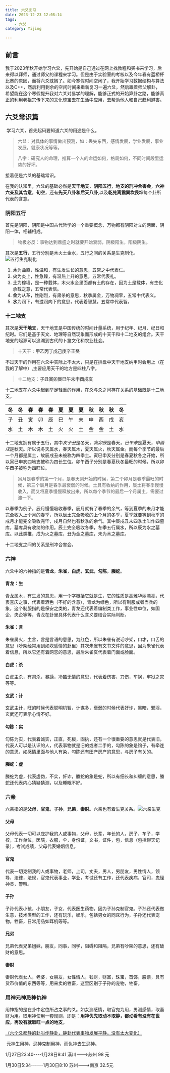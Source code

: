 ```yaml
---
title: 六爻复习
date: 2023-12-23 12:08:14
tags:
    - 六爻
category: Yijing

---
```


## 前言

​	我于2023年秋开始学习六爻，先开始是自己通过在网上找教程和买书来学习，后来得以拜师，通过师父的课程来学习。但是由于实验室的考核以及今年春有蓝桥杯比赛的原因，而将六爻耽搁了。如今寒假时间空闲了，我开始学习数据结构与算法以及C++，然后利用剩余的空闲时间来重新复习一遍六爻，然后跟着师父解卦，希望能在这个寒假提升我对六爻对易学的理解，能够正式的开始算卦之路，能够真正的利用老祖宗传下来的文化瑰宝去在生活中应用，去帮助他人和自己趋利避害。

## 六爻常识篇

​	学习六爻，首先起码要知道六爻的用途是什么。

> 六爻：对具体的事情做出预测，如：丢失东西，感情发展，学业发展，事业发展，健康状况等等。
>
> 八字：研究人的命理，推算一个人的命运如何，格局如何，不同时间段里运势的好坏。

接着便是六爻的基础常识。

​	在我的认知里，六爻的基础必然是**天干地支**，**阴阳五行**，**地支的刑冲合害会**，**六神六亲及其含意**，**旬空**，还有**先天八卦和后天八卦**,以及**乾兑离震巽坎艮坤**每个卦所代表的含意。

### 阴阳五行

首先是阴阳，阴阳是中国古代哲学的一个重要概念，万物都有阴阳对立的两面，阴阳一体，相辅相成。

> 物极必反：事物达到鼎盛之时就要开始衰弱，阴极阳生，阳极阴生。

其次是**五行**，五行分别是木火土金水，五行之间的关系是生克制化。![五行生克制化](https://img2.baidu.com/it/u=1819809552,1189502925&fm=253&fmt=auto&app=138&f=JPEG?w=474&h=332)

1. **木**为曲直，性温和，有生发生长的意思，五常之中代表仁。
2. **火**为炎上，性急躁，有温热上升的意思，五常代表礼。
3. **土**为稼墙，是一种载体，木火水金里面都有土的存在，因为土是载体，有生化承载之意，五常代表信。
4. **金**为从革，性刚烈，有肃杀的意思，秋季属金，万物凋零，五常中代表义。
5. **水**为润下，有滋润向下的意思，代表着智慧，五常中代表智。

### 十二地支

​	其次是**天干地支**，天干地支是中国传统的时间计量系统，用于纪年、纪月、纪日和纪时。它们是基于天文、地理等自然现象而形成的十天干和十二地支的组合。天干地支的起源可以追溯到古代的卜筮文化和农业社会。

> 十天干：**甲乙丙丁戊己庚辛壬癸**

不过天干的作用在六爻中实际上不太大，只是在排盘中天干地支纳甲时会用上（在我的了解中）,主要应用天干的地方是四柱八字。

> 十二地支：**子丑寅卯辰巳午未申酉戌亥**

十二地支在六爻中起到举足轻重的作用，在爻与爻之间存在关系的基础既是十二地支。

|  冬  |  冬  |  春  |  春  |  春  |  夏  |  夏  |  夏  |  秋  |  秋  |  秋  | 冬   |
| :--: | :--: | :--: | :--: | :--: | :--: | :--: | :--: | :--: | :--: | :--: | ---- |
|  子  |  丑  |  寅  |  卯  |  辰  |  巳  |  午  |  未  |  申  |  酉  |  戌  | 亥   |
|  水  |  土  |  木  |  木  |  土  |  火  |  火  |  土  |  金  |  金  |  土  | 水   |

​	十二地支拥有属于五行，其中*亥子丑*是冬天，*寅卯辰*是春天，*巳午未*是夏天，*申酉戌*是秋天。所以说冬天属水，春天属木，夏天属火，秋天属金。而每个季节的最后一个月都是属土，故辰戌丑未被称为四季土。寅巳申亥分别是春夏秋冬之开始，所以寅巳申亥四地支被称为四长生位。卯午酉子分别是春夏秋冬最旺的时候，所以卯午酉子被称为四旺位。

> ​	寅月是春季的第一个月，是春天刚开始的时候，第二个卯月是春季最旺的时候，第三个辰月是春季最衰弱的时候。土具有收纳的作用，辰土将春季慢慢收入，而又将夏季慢慢释放出来，所以每个季节的最后一个月属土，需要过渡一下。

​	以春季为例子，辰月慢慢吸收春季，辰月就有了春季的余气，等到夏季的未月才能完全收入上个月的春季，所以辰土完全吸收的上个月的冬季，夏季就要等到秋季的戌月才能完全吸收完毕，戌月自然也有秋季的余气。其中辰戌丑未四季土叫作四墓库，墓库具有收纳的作用。辰土完全吸收冬季，冬季五行属水，所以辰为水之墓库。以此类推，戌为火之墓库，丑为金之墓库，未为木之墓库。

十二地支之间的关系是刑冲合害会。

### 六神

​	六爻中的六神指的是**青龙**，**朱雀**，**白虎**，**玄武**，**勾陈**，**螣蛇**。

#### 青龙：生

​	青龙属木，有生发的意思，用一个字概括它就是生，它的性质是高雅华丽漂亮，代表喜庆之事，代表着酒色（不好的含意），青龙为绿色，所以有制服或者当兵的象，这个制服指的是保安之类的，青龙还代表着编制类工作，事业性单位，如国企，央企等等，青龙在卦里具体代表什么含义要结合实际判断。

#### 朱雀：言

​	朱雀属火，主言，言是言语的意思，为红色，所以朱雀有说话吵架，口才，口舌的意思（吵架经常用到如坎感情的卦里）其次朱雀有文书文件的意思，因为朱雀代表着信息，所以它还有着网恋的意思，最后朱雀亥代表着门面或脸面。

#### 白虎：杀

​	白虎主杀，有肃杀，暴躁，冷酷无情的意思，代表着伤害，刀伤，车祸，牢狱之灾等等。

#### 玄武：计

​	玄武主计，旺的时候代表聪明机智，计谋多，衰弱的时候代表奸诈，黑暗，邪淫，玄武还可表示心情不好。

#### 勾陈：实

​	勾陈为实，代表着诚实，正直，死板，固执，还有一个很重要的意思就是代表旧，代表人可以是认识的人，代表事物就是旧的或者二手的，勾陈的象是钩子，有牵连的意思，如感情里面与他人有染，勾陈还有田产房产的意思，与房子有关的。

#### 螣蛇：虚

​	螣蛇为虚，代表虚伪，不实，奸诈，螣蛇的象是蛇，所以有细长和纠缠的意思，螣蛇还代表内心猜疑猜测，以及睡眠不好。

### 六亲

​	六亲指的是**父母**，**官鬼**，**子孙**，**兄弟**，**妻财**。六亲也有着生克关系。![六亲生克](https://p9.itc.cn/q_70/images01/20230404/813c7c336bc1459181000147c34d3a64.jpeg)

#### 父母

​	父母代表一切可以庇护我的人或事物，父母，长辈，年长的人，房子，车子，学校，工作单位，医院，衣服，伞，身份证，文书，证件，包，信息（包括聊天记录），考试成绩，父母代表婚姻信息。

#### 官鬼

​	代表一切克制我的人或事物，老师，上司，丈夫，男人，男朋友，男性情人，领导，法律，法规，官鬼代表事业，学业，考试还有工作，还代表疾病，官司，鬼怪神灵，警察。

#### 子孙

​	子孙代表小孩，小朋友，子女，代表医生药物，因为子孙克制官鬼。子孙还代表做生意，技术类型的工作，还有玩乐，娱乐，包括男女的同床行为，子孙还代表宠物，牲畜，日常用品如耳机等等。

#### 兄弟

​	兄弟代表兄弟姐妹，朋友，同事，同学，阻碍和阻隔，兄弟有吵架的意思，还有破财的意思。

#### 妻财

​	妻财代表女人，老婆，女朋友，女性情人，钱财，财富，珠宝，首饰，股票，具有货币价值的东西等等，用来卖的牲畜，这里区别于子孙的宠物，牲畜。

### 用神元神忌神仇神

​	用神指的是在卦中定位所占之事的爻。如女测感情，取官鬼为用，男测感情，取妻财为用。取用神使用一套规则，即是：**用神优先取动不取静，都动看有没有在世应，再没有就取旺一点的地支**。

<u>（六个爻都静的卦叫作静卦，静卦代表事物发展平静，没有太大变化）</u>

​	元神生用神，忌神克制用神，而仇神去生忌神。

1月27日23:40----1月28日9:41    潢川--->苏州    98   元

1月30日5:34------1月30日8:10    苏州--->南京    32.5元

